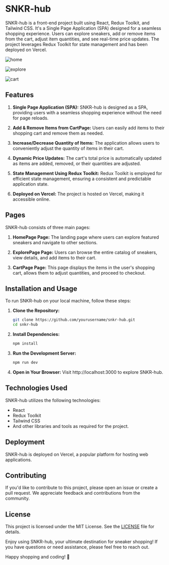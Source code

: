 # SNKR-hub

SNKR-hub is a front-end project built using React, Redux Toolkit, and Tailwind CSS. It's a Single Page Application (SPA)
designed for a seamless shopping experience. Users can explore sneakers, add or remove items from the cart, adjust item
quantities, and see real-time price updates. The project leverages Redux Toolkit for state management and has been
deployed on Vercel.

![home](https://github.com/manipandit/snkr-hub/assets/110151059/ac847c8d-f343-41e3-b35c-30426fda8b9a)

![explore](https://github.com/manipandit/snkr-hub/assets/110151059/70816afd-3b9a-44bc-8764-881a0bf05548)

![cart](https://github.com/manipandit/snkr-hub/assets/110151059/eaf8bc4b-834f-43e1-ad9e-f98a5dd2d995)

## Features

1. **Single Page Application (SPA):** SNKR-hub is designed as a SPA, providing users with a seamless shopping experience
   without the need for page reloads.

2. **Add & Remove Items from CartPage:** Users can easily add items to their shopping cart and remove them as needed.

3. **Increase/Decrease Quantity of Items:** The application allows users to conveniently adjust the quantity of items in
   their cart.

4. **Dynamic Price Updates:** The cart's total price is automatically updated as items are added, removed, or their
   quantities are adjusted.

5. **State Management Using Redux Toolkit:** Redux Toolkit is employed for efficient state management, ensuring a
   consistent and predictable application state.

6. **Deployed on Vercel:** The project is hosted on Vercel, making it accessible online.

## Pages

SNKR-hub consists of three main pages:

1. **HomePage Page:** The landing page where users can explore featured sneakers and navigate to other sections.

2. **ExplorePage Page:** Users can browse the entire catalog of sneakers, view details, and add items to their cart.

3. **CartPage Page:** This page displays the items in the user's shopping cart, allows them to adjust quantities, and
   proceed to checkout.

## Installation and Usage

To run SNKR-hub on your local machine, follow these steps:

1. **Clone the Repository:**
   ```bash
   git clone https://github.com/yourusername/snkr-hub.git
   cd snkr-hub
   ```
2. **Install Dependencies:**

   ```bash
   npm install

   ```

3. **Run the Development Server:**

   ```bash
   npm run dev

   ```

4. **Open in Your Browser:**
   Visit http://localhost:3000 to explore SNKR-hub.

## Technologies Used

SNKR-hub utilizes the following technologies:

- React
- Redux Toolkit
- Tailwind CSS
- And other libraries and tools as required for the project.

## Deployment

SNKR-hub is deployed on Vercel, a popular platform for hosting web applications.

## Contributing

If you'd like to contribute to this project, please open an issue or create a pull request. We appreciate feedback and
contributions from the community.

## License

This project is licensed under the MIT License. See the [LICENSE](LICENSE) file for details.

Enjoy using SNKR-hub, your ultimate destination for sneaker shopping! If you have questions or need assistance, please
feel free to reach out.

Happy shopping and coding! 🚀
